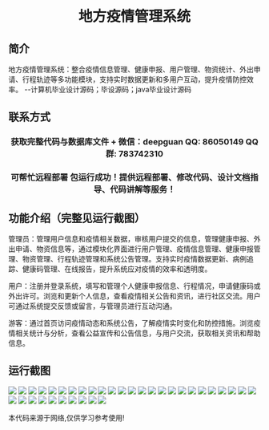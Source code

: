 <p><h1 align="center">地方疫情管理系统</h1></p>

## 简介
地方疫情管理系统：整合疫情信息管理、健康申报、用户管理、物资统计、外出申请、行程轨迹等多功能模块，支持实时数据更新和多用户互动，提升疫情防控效率。    --计算机毕业设计源码；毕设源码；java毕业设计源码


## 联系方式
<p><h3 align="center">获取完整代码与数据库文件 + 微信：deepguan QQ: 86050149 QQ群: 783742310</h3></p>
<p><h3 align="center">可帮忙远程部署 包运行成功！提供远程部署、修改代码、设计文档指导、代码讲解等服务！</h3></p>

## 功能介绍（完整见运行截图）
管理员：管理用户信息和疫情相关数据，审核用户提交的信息，管理健康申报、外出申请、物资信息等，通过模块化界面进行用户管理、疫情信息管理、健康申报管理、物资管理、行程轨迹管理和系统公告管理。支持实时疫情数据更新、病例追踪、健康码管理、在线报告，提升系统应对疫情的效率和透明度。

用户：注册并登录系统，填写和管理个人健康申报信息、行程情况，申请健康码或外出许可。浏览和更新个人信息，查看疫情相关公告和资讯，进行社区交流。用户可通过系统提交反馈或留言，与管理员进行互动沟通。

游客：通过首页访问疫情动态和系统公告，了解疫情实时变化和防控措施。浏览疫情相关统计与分析，查看公益宣传和公告信息，与用户交流，获取相关资讯和帮助信息。


## 运行截图
![](https://bs-1329754181.cos.ap-shanghai.myqcloud.com/ssm/LocalEpidemicManagementSystem/img/001.jpg)
![](https://bs-1329754181.cos.ap-shanghai.myqcloud.com/ssm/LocalEpidemicManagementSystem/img/002.jpg)
![](https://bs-1329754181.cos.ap-shanghai.myqcloud.com/ssm/LocalEpidemicManagementSystem/img/003.jpg)
![](https://bs-1329754181.cos.ap-shanghai.myqcloud.com/ssm/LocalEpidemicManagementSystem/img/004.jpg)
![](https://bs-1329754181.cos.ap-shanghai.myqcloud.com/ssm/LocalEpidemicManagementSystem/img/005.jpg)
![](https://bs-1329754181.cos.ap-shanghai.myqcloud.com/ssm/LocalEpidemicManagementSystem/img/006.jpg)
![](https://bs-1329754181.cos.ap-shanghai.myqcloud.com/ssm/LocalEpidemicManagementSystem/img/007.jpg)
![](https://bs-1329754181.cos.ap-shanghai.myqcloud.com/ssm/LocalEpidemicManagementSystem/img/008.jpg)
![](https://bs-1329754181.cos.ap-shanghai.myqcloud.com/ssm/LocalEpidemicManagementSystem/img/009.jpg)
![](https://bs-1329754181.cos.ap-shanghai.myqcloud.com/ssm/LocalEpidemicManagementSystem/img/010.jpg)
![](https://bs-1329754181.cos.ap-shanghai.myqcloud.com/ssm/LocalEpidemicManagementSystem/img/011.jpg)
![](https://bs-1329754181.cos.ap-shanghai.myqcloud.com/ssm/LocalEpidemicManagementSystem/img/012.jpg)
![](https://bs-1329754181.cos.ap-shanghai.myqcloud.com/ssm/LocalEpidemicManagementSystem/img/013.jpg)
![](https://bs-1329754181.cos.ap-shanghai.myqcloud.com/ssm/LocalEpidemicManagementSystem/img/014.jpg)
![](https://bs-1329754181.cos.ap-shanghai.myqcloud.com/ssm/LocalEpidemicManagementSystem/img/015.jpg)
![](https://bs-1329754181.cos.ap-shanghai.myqcloud.com/ssm/LocalEpidemicManagementSystem/img/016.jpg)
![](https://bs-1329754181.cos.ap-shanghai.myqcloud.com/ssm/LocalEpidemicManagementSystem/img/017.jpg)
![](https://bs-1329754181.cos.ap-shanghai.myqcloud.com/ssm/LocalEpidemicManagementSystem/img/018.jpg)
![](https://bs-1329754181.cos.ap-shanghai.myqcloud.com/ssm/LocalEpidemicManagementSystem/img/019.jpg)
![](https://bs-1329754181.cos.ap-shanghai.myqcloud.com/ssm/LocalEpidemicManagementSystem/img/020.jpg)
![](https://bs-1329754181.cos.ap-shanghai.myqcloud.com/ssm/LocalEpidemicManagementSystem/img/021.jpg)
![](https://bs-1329754181.cos.ap-shanghai.myqcloud.com/ssm/LocalEpidemicManagementSystem/img/022.jpg)
![](https://bs-1329754181.cos.ap-shanghai.myqcloud.com/ssm/LocalEpidemicManagementSystem/img/023.jpg)
![](https://bs-1329754181.cos.ap-shanghai.myqcloud.com/ssm/LocalEpidemicManagementSystem/img/024.jpg)
![](https://bs-1329754181.cos.ap-shanghai.myqcloud.com/ssm/LocalEpidemicManagementSystem/img/025.jpg)
![](https://bs-1329754181.cos.ap-shanghai.myqcloud.com/ssm/LocalEpidemicManagementSystem/img/026.jpg)
![](https://bs-1329754181.cos.ap-shanghai.myqcloud.com/ssm/LocalEpidemicManagementSystem/img/027.jpg)
![](https://bs-1329754181.cos.ap-shanghai.myqcloud.com/ssm/LocalEpidemicManagementSystem/img/028.jpg)
![](https://bs-1329754181.cos.ap-shanghai.myqcloud.com/ssm/LocalEpidemicManagementSystem/img/029.jpg)
![](https://bs-1329754181.cos.ap-shanghai.myqcloud.com/ssm/LocalEpidemicManagementSystem/img/030.jpg)
![](https://bs-1329754181.cos.ap-shanghai.myqcloud.com/ssm/LocalEpidemicManagementSystem/img/031.jpg)
![](https://bs-1329754181.cos.ap-shanghai.myqcloud.com/ssm/LocalEpidemicManagementSystem/img/032.jpg)
![](https://bs-1329754181.cos.ap-shanghai.myqcloud.com/ssm/LocalEpidemicManagementSystem/img/033.jpg)
![](https://bs-1329754181.cos.ap-shanghai.myqcloud.com/ssm/LocalEpidemicManagementSystem/img/034.jpg)
![](https://bs-1329754181.cos.ap-shanghai.myqcloud.com/ssm/LocalEpidemicManagementSystem/img/035.jpg)

<p>本代码来源于网络,仅供学习参考使用!</p>
